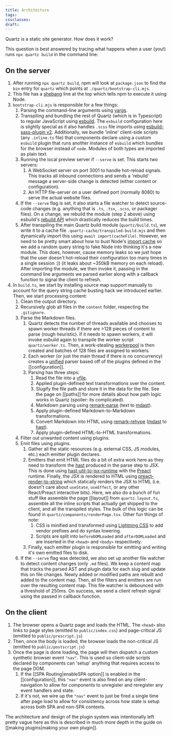 ```yaml
---
title: Architecture
tags: 
cssclasses: 
draft:
---
```


Quartz is a static site generator. How does it work?

This question is best answered by tracing what happens when a user (you!) runs `npx quartz build` in the command line:

## On the server

1. After running `npx quartz build`, npm will look at `package.json` to find the `bin` entry for `quartz` which points at `./quartz/bootstrap-cli.mjs`.
2. This file has a [shebang](<https://en.wikipedia.org/wiki/Shebang_(Unix)>) line at the top which tells npm to execute it using Node.
3. `bootstrap-cli.mjs` is responsible for a few things:
   1. Parsing the command-line arguments using [yargs](http://yargs.js.org/).
   2. Transpiling and bundling the rest of Quartz (which is in Typescript) to regular JavaScript using [esbuild](https://esbuild.github.io/). The `esbuild` configuration here is slightly special as it also handles `.scss` file imports using [esbuild-sass-plugin v2](https://www.npmjs.com/package/esbuild-sass-plugin). Additionally, we bundle 'inline' client-side scripts (any `.inline.ts` file) that components declare using a custom `esbuild` plugin that runs another instance of `esbuild` which bundles for the browser instead of `node`. Modules of both types are imported as plain text.
   3. Running the local preview server if `--serve` is set. This starts two servers:
      1. A WebSocket server on port 3001 to handle hot-reload signals. This tracks all inbound connections and sends a 'rebuild' message a server-side change is detected (either content or configuration).
      2. An HTTP file-server on a user defined port (normally 8080) to serve the actual website files.
   4. If the `--serve` flag is set, it also starts a file watcher to detect source-code changes (e.g. anything that is `.ts`, `.tsx`, `.scss`, or packager files). On a change, we rebuild the module (step 2 above) using esbuild's [rebuild API](https://esbuild.github.io/api/#rebuild) which drastically reduces the build times.
   5. After transpiling the main Quartz build module (`quartz/build.ts`), we write it to a cache file `.quartz-cache/transpiled-build.mjs` and then dynamically import this using `await import(cacheFile)`. However, we need to be pretty smart about how to bust Node's [import cache](https://github.com/nodejs/modules/issues/307) so we add a random query string to fake Node into thinking it's a new module. This does, however, cause memory leaks so we just hope that the user doesn't hot-reload their configuration too many times in a single session :)) (it leaks about ~350kB memory on each reload). After importing the module, we then invoke it, passing in the command line arguments we parsed earlier along with a callback function to signal the client to refresh.
4. In `build.ts`, we start by installing source map support manually to account for the query string cache busting hack we introduced earlier. Then, we start processing content:
   1. Clean the output directory.
   2. Recursively glob all files in the `content` folder, respecting the `.gitignore`.
   3. Parse the Markdown files.
      1. Quartz detects the number of threads available and chooses to spawn worker threads if there are >128 pieces of content to parse (rough heuristic). If it needs to spawn workers, it will invoke esbuild again to transpile the worker script `quartz/worker.ts`. Then, a work-stealing [workerpool](https://www.npmjs.com/package/workerpool) is then created and batches of 128 files are assigned to workers.
      2. Each worker (or just the main thread if there is no concurrency) creates a [unified](https://github.com/unifiedjs/unified) parser based off of the plugins defined in the [[configuration]].
      3. Parsing has three steps:
         1. Read the file into a [vfile](https://github.com/vfile/vfile).
         2. Applied plugin-defined text transformations over the content.
         3. Slugify the file path and store it in the data for the file. See the page on [[paths]] for more details about how path logic works in Quartz (spoiler: its complicated).
         4. Markdown parsing using [remark-parse](https://www.npmjs.com/package/remark-parse) (text to [mdast](https://github.com/syntax-tree/mdast)).
         5. Apply plugin-defined Markdown-to-Markdown transformations.
         6. Convert Markdown into HTML using [remark-rehype](https://github.com/remarkjs/remark-rehype) ([mdast](https://github.com/syntax-tree/mdast) to [hast](https://github.com/syntax-tree/hast)).
         7. Apply plugin-defined HTML-to-HTML transformations.
   4. Filter out unwanted content using plugins.
   5. Emit files using plugins.
      1. Gather all the static resources (e.g. external CSS, JS modules, etc.) each emitter plugin declares.
      2. Emitters that emit HTML files do a bit of extra work here as they need to transform the [hast](https://github.com/syntax-tree/hast) produced in the parse step to JSX. This is done using [hast-util-to-jsx-runtime](https://github.com/syntax-tree/hast-util-to-jsx-runtime) with the [Preact](https://preactjs.com/) runtime. Finally, the JSX is rendered to HTML using [preact-render-to-string](https://github.com/preactjs/preact-render-to-string) which statically renders the JSX to HTML (i.e. doesn't care about `useState`, `useEffect`, or any other React/Preact interactive bits). Here, we also do a bunch of fun stuff like assemble the page [[layout]] from `quartz.layout.ts`, assemble all the inline scripts that actually get shipped to the client, and all the transpiled styles. The bulk of this logic can be found in `quartz/components/renderPage.tsx`. Other fun things of note:
         1. CSS is minified and transformed using [Lightning CSS](https://github.com/parcel-bundler/lightningcss) to add vendor prefixes and do syntax lowering.
         2. Scripts are split into `beforeDOMLoaded` and `afterDOMLoaded` and are inserted in the `<head>` and `<body>` respectively.
      3. Finally, each emitter plugin is responsible for emitting and writing it's own emitted files to disk.
   6. If the `--serve` flag was detected, we also set up another file watcher to detect content changes (only `.md` files). We keep a content map that tracks the parsed AST and plugin data for each slug and update this on file changes. Newly added or modified paths are rebuilt and added to the content map. Then, all the filters and emitters are run over the resulting content map. This file watcher is debounced with a threshold of 250ms. On success, we send a client refresh signal using the passed in callback function.

## On the client

1. The browser opens a Quartz page and loads the HTML. The `<head>` also links to page styles (emitted to `public/index.css`) and page-critical JS (emitted to `public/prescript.js`)
2. Then, once the body is loaded, the browser loads the non-critical JS (emitted to `public/postscript.js`)
3. Once the page is done loading, the page will then dispatch a custom synthetic browser event `"nav"`. This is used so client-side scripts declared by components can 'setup' anything that requires access to the page DOM.
   1. If the [[SPA Routing|enableSPA option]] is enabled in the [[configuration]], this `"nav"` event is also fired on any client-navigation to allow for components to unregister and reregister any event handlers and state.
   2. If it's not, we wire up the `"nav"` event to just be fired a single time after page load to allow for consistency across how state is setup across both SPA and non-SPA contexts.

The architecture and design of the plugin system was intentionally left pretty vague here as this is described in much more depth in the guide on [[making plugins|making your own plugin]].
